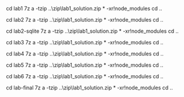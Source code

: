 cd lab1
7z a -tzip ..\zip\lab1_solution.zip * -xr!node_modules
cd ..

cd lab2
7z a -tzip ..\zip\lab1_solution.zip * -xr!node_modules
cd ..

cd lab2-sqlite
7z a -tzip ..\zip\lab1_solution.zip * -xr!node_modules
cd ..

cd lab3
7z a -tzip ..\zip\lab1_solution.zip * -xr!node_modules
cd ..

cd lab4
7z a -tzip ..\zip\lab1_solution.zip * -xr!node_modules
cd ..

cd lab5
7z a -tzip ..\zip\lab1_solution.zip * -xr!node_modules
cd ..

cd lab6
7z a -tzip ..\zip\lab1_solution.zip * -xr!node_modules
cd ..

cd lab-final
7z a -tzip ..\zip\lab1_solution.zip * -xr!node_modules
cd ..
